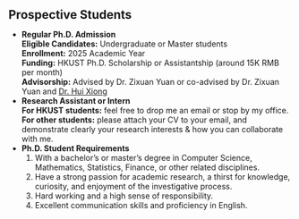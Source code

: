 <h1 id="prospective_students"></h1>

<h2 style="margin: 30px 0px 10px;">Prospective Students</h2>

<ul>
<li><strong>Regular Ph.D. Admission</strong><br>
<strong>Eligible Candidates:</strong> Undergraduate or Master students<br>
<strong>Enrollment:</strong> 2025 Academic Year<br>
<strong>Funding:</strong> HKUST Ph.D. Scholarship or Assistantship (around 15K RMB per month)<br>
<!-- <strong>Application Deadline:</strong> – 1st batch, Oct. 28, 2023 – 2nd batch, February 28, 2024<br> -->
<strong>Advisorship:</strong> Advised by Dr. Zixuan Yuan or co-advised by Dr. Zixuan Yuan and <span style="color:#e74d3c"><a href="http://datamining.rutgers.edu/">Dr. Hui Xiong</a></span><br></li>

<li><strong>Research Assistant or Intern</strong><br>
<strong>For HKUST students:</strong> feel free to drop me an email or stop by my office.<br>
<strong>For other students:</strong> please attach your CV to your email, and demonstrate clearly your research interests & how you can collaborate with me.<br></li>

<li><strong>Ph.D. Student Requirements</strong><br>
<ol>
<li>With a bachelor’s or master’s degree in Computer Science, Mathematics, Statistics, Finance, or other related disciplines.</li>
<li>Have a strong passion for academic research, a thirst for knowledge, curiosity, and enjoyment of the investigative process.</li>
<li>Hard working and a high sense of responsibility.</li>
<li>Excellent communication skills and proficiency in English.</li>
</ol>
</ul>
